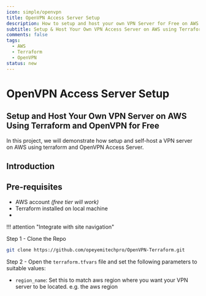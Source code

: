 ```yaml
---
icon: simple/openvpn
title: OpenVPN Access Server Setup
description: How to setup and host your own VPN Server for Free on AWS using Terraform & OpenVPN
subtitle: Setup & Host Your Own VPN Access Server on AWS using Terraform
comments: false 
tags:
  - AWS
  - Terraform
  - OpenVPN
status: new
---
```


# **OpenVPN Access Server Setup**

## Setup and Host Your Own VPN Server on AWS Using Terraform and OpenVPN for Free

In this project, we will demonstrate how setup and self-host a VPN server on AWS using terraform and OpenVPN Access Server.

## Introduction

## Pre-requisites

- AWS account _(free tier will work)_
- Terraform installed on local machine
- 

!!! attention "Integrate with site navigation" 

Step 1 - Clone the Repo 

``` sh
git clone https://github.com/opeyemitechpro/OpenVPN-Terraform.git
```

Step 2 - Open the `terraform.tfvars` file and set the following parameters to suitable values:

- `region_name`: Set this to match aws region where you want your VPN server to be located. e.g. the aws region